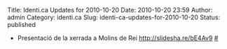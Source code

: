 Title: Identi.ca Updates for 2010-10-20
Date: 2010-10-20 23:59
Author: admin
Category: identi.ca
Slug: identi-ca-updates-for-2010-10-20
Status: published

- Presentació de la xerrada a Molins de Rei <a href="http://slidesha.re/bE4Av9" rel="nofollow">http://slidesha.re/bE4Av9</a> [\#](http://identi.ca/notice/57017386)

